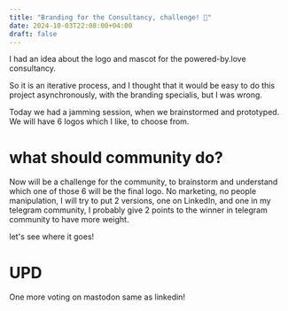 ```yaml
---
title: "Branding for the Consultancy, challenge! 🏤"
date: 2024-10-03T22:08:00+04:00
draft: false
---
```

I  had an idea about the logo and mascot for the powered-by.love consultancy.

So it is an iterative process, and I thought that it would be easy to do this project asynchronously, with the branding specialis, but I was wrong.

Today we had a jamming session, when we brainstormed and prototyped. We will have 6 logos which I like, to choose from.

# what should community do?

Now will be a challenge for the community, to brainstorm and understand which one of those 6 will be the final logo. No marketing, no people manipulation, I will try to put 2 versions, one on LinkedIn, and one in my telegram community, I probably give 2 points to the winner in telegram community to have more weight.


let's see where it goes!


# UPD
One more voting on mastodon same as linkedin!